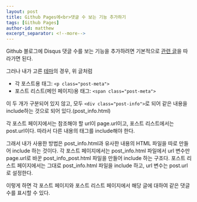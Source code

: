 ```yaml
---
layout: post
title: Github Pages에<br>댓글 수 보는 기능 추가하기
tags: [Github Pages]
author-id: matthew
excerpt_separator: <!--more-->
---
```


Github 블로그에 Disqus 댓글 수를 보는 기능을 추가하려면 기본적으로 [관련 글](https://xho95.github.io/blog/jekyll/disqus/migration/2017/01/20/Add-Disqus-to-Jekyll.html)을 따라가면 된다.<!--more-->

그러나 내가 고른 [테마](https://github.com/sylhare/Type-on-Strap)의 경우, 위 글처럼
- 각 포스트용 태그: `<p class="post-meta">`
- 포스트 리스트(메인 페이지)용 태그: `<span class="post-meta">`

이 두 개가 구분되어 있지 않고, 모두 `<div class="post-info">`로 되어 같은 내용을 include하는 것으로 되어 있다.(post_info.html)

각 포스트 페이지에서는 참조해야 할 url이 page.url이고, 포스트 리스트에서는 post.url이다. 따라서 다른 내용의 태그를 include해야 한다.

그래서 내가 사용한 방법은 post_info.html과 유사한 내용의 HTML 파일을 따로 만들어 include 하는 것이다.
각 포스트 페이지에서는 post_info.html 파일에서 url 변수만 page.url로 바꾼 post_info_post.html 파일을 만들어 include 하는 구조다.
포스트 리스트 페이지에서는 그대로 post_info.html 파일을 include 하고, url 변수는 post.url로 설정한다.

이렇게 하면 각 포스트 페이지와 포스트 리스트 페이지에서 해당 글에 대하여 같은 댓글 수를 표시할 수 있다.
